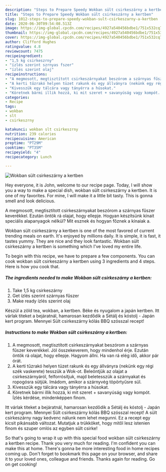 ```yaml
---
description: "Steps to Prepare Speedy Wokban sült csirkeszárny a kertben"
title: "Steps to Prepare Speedy Wokban sült csirkeszárny a kertben"
slug: 1012-steps-to-prepare-speedy-wokban-sult-csirkeszarny-a-kertben
date: 2020-06-30T09:54:08.513Z
image: https://img-global.cpcdn.com/recipes/4927a540456bdbe1/751x532cq70/wokban-sult-csirkeszarny-a-kertben-recept-foto.jpg
thumbnail: https://img-global.cpcdn.com/recipes/4927a540456bdbe1/751x532cq70/wokban-sult-csirkeszarny-a-kertben-recept-foto.jpg
cover: https://img-global.cpcdn.com/recipes/4927a540456bdbe1/751x532cq70/wokban-sult-csirkeszarny-a-kertben-recept-foto.jpg
author: Clifford Hughes
ratingvalue: 4.8
reviewcount: 7475
recipeingredient:
- "1,5 kg csirkeszrny"
- "ízlés szerint szrnyas fszer"
- "ízlés szerint olaj"
recipeinstructions:
- "A megmosott, megtisztított csirkeszárnyakat beszórom a szárnyas fűszer keverékkel. Jól összekeverem, hogy mindenhol érje. Ezután öntök rá olajat, hogy ellepje. Hagyom állni. Ha van rá elég idő, akkor pár órát."
- "A kerti tűzrakó helyen tüzet rakunk és egy állványra (nekünk egy régi szék vaskerete) tesszük a Wok-ot. Beleöntjük az olajat a csirkeszárnyáról, felforrósítjuk, majd beletesszük a szárnyakat és ropogósra sütjük. Imádom, amikor a szárnyvég töpörtyűsre sül."
- "Kivesszük egy tálcára vagy tányérra a húsokat."
- "Köretnek bármi illik hozzá, ki mit szeret + savanyúság vagy kompót. Ízlés kérdése, mindenképpen finom."
categories:
- Recipe
tags:
- wokban
- slt
- csirkeszrny

katakunci: wokban slt csirkeszrny 
nutrition: 239 calories
recipecuisine: American
preptime: "PT29M"
cooktime: "PT35M"
recipeyield: "4"
recipecategory: Lunch

---
```



![Wokban sült csirkeszárny a kertben](https://img-global.cpcdn.com/recipes/4927a540456bdbe1/751x532cq70/wokban-sult-csirkeszarny-a-kertben-recept-foto.jpg)

Hey everyone, it is John, welcome to our recipe page. Today, I will show you a way to make a special dish, wokban sült csirkeszárny a kertben. It is one of my favorites. For mine, I will make it a little bit tasty. This is gonna smell and look delicious.

A megmosott, megtisztított csirkeszárnyakat beszórom a szárnyas fűszer keverékkel. Ezután öntök rá olajat, hogy ellepje. Hogyan készítsünk kínait speciális alapanyagok nélkül? Mit esznek és hogyan főznek a kínaiak a.

Wokban sült csirkeszárny a kertben is one of the most favored of current trending meals on earth. It's enjoyed by millions daily. It is simple, it is fast, it tastes yummy. They are nice and they look fantastic. Wokban sült csirkeszárny a kertben is something which I've loved my entire life.


To begin with this recipe, we have to prepare a few components. You can cook wokban sült csirkeszárny a kertben using 3 ingredients and 4 steps. Here is how you cook that.

<!--inarticleads1-->

##### The ingredients needed to make Wokban sült csirkeszárny a kertben:

1. Take 1,5 kg csirkeszárny
1. Get ízlés szerint szárnyas fűszer
1. Make ready ízlés szerint olaj


Készül a zöld tea, wokban, a kertben. Béke és nyugalom a japán kertben. Itt várlak titeket a bejáratnál, hamarosan kezdődik a Sétálj és kóstolj - Japán kert program. Mennyei Sült csirkeszárny kólás BBQ szósszal recept! 

<!--inarticleads2-->

##### Instructions to make Wokban sült csirkeszárny a kertben:

1. A megmosott, megtisztított csirkeszárnyakat beszórom a szárnyas fűszer keverékkel. Jól összekeverem, hogy mindenhol érje. Ezután öntök rá olajat, hogy ellepje. Hagyom állni. Ha van rá elég idő, akkor pár órát.
1. A kerti tűzrakó helyen tüzet rakunk és egy állványra (nekünk egy régi szék vaskerete) tesszük a Wok-ot. Beleöntjük az olajat a csirkeszárnyáról, felforrósítjuk, majd beletesszük a szárnyakat és ropogósra sütjük. Imádom, amikor a szárnyvég töpörtyűsre sül.
1. Kivesszük egy tálcára vagy tányérra a húsokat.
1. Köretnek bármi illik hozzá, ki mit szeret + savanyúság vagy kompót. Ízlés kérdése, mindenképpen finom.


Itt várlak titeket a bejáratnál, hamarosan kezdődik a Sétálj és kóstolj - Japán kert program. Mennyei Sült csirkeszárny kólás BBQ szósszal recept! A sült csirkeszárny nagy kedvenc nálunk nem lehet megunni. Ez a recept egy kicsit pikánsabb változat. Mutatjuk a trükköket, hogy mitől lesz istenien finom és szuper omlós az egyben sült csirke! 

So that's going to wrap it up with this special food wokban sült csirkeszárny a kertben recipe. Thank you very much for reading. I'm confident you can make this at home. There's gonna be more interesting food in home recipes coming up. Don't forget to bookmark this page on your browser, and share it to your loved ones, colleague and friends. Thanks again for reading. Go on get cooking!
